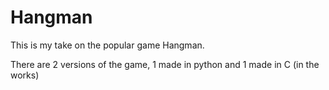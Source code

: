 # Hangman
This is my take on the popular game Hangman.

There are 2 versions of the game, 1 made in python and 1 made in C (in the works)
